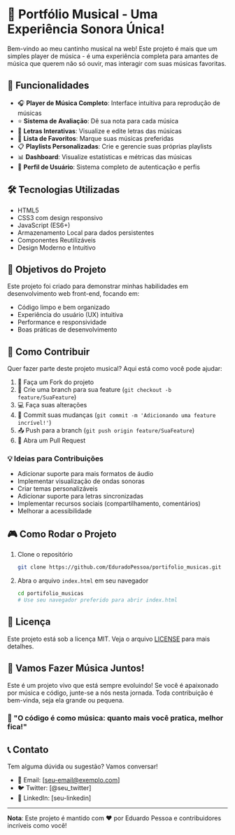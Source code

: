 # 🎵 Portfólio Musical - Uma Experiência Sonora Única!

Bem-vindo ao meu cantinho musical na web! Este projeto é mais que um simples player de música - é uma experiência completa para amantes de música que querem não só ouvir, mas interagir com suas músicas favoritas.

## 🚀 Funcionalidades

- 🎧 **Player de Música Completo**: Interface intuitiva para reprodução de músicas
- ⭐ **Sistema de Avaliação**: Dê sua nota para cada música
- 📝 **Letras Interativas**: Visualize e edite letras das músicas
- 💖 **Lista de Favoritos**: Marque suas músicas preferidas
- 📋 **Playlists Personalizadas**: Crie e gerencie suas próprias playlists
- 📊 **Dashboard**: Visualize estatísticas e métricas das músicas
- 👤 **Perfil de Usuário**: Sistema completo de autenticação e perfis

## 🛠️ Tecnologias Utilizadas

- HTML5
- CSS3 com design responsivo
- JavaScript (ES6+)
- Armazenamento Local para dados persistentes
- Componentes Reutilizáveis
- Design Moderno e Intuitivo

## 🎯 Objetivos do Projeto

Este projeto foi criado para demonstrar minhas habilidades em desenvolvimento web front-end, focando em:
- Código limpo e bem organizado
- Experiência do usuário (UX) intuitiva
- Performance e responsividade
- Boas práticas de desenvolvimento

## 🤝 Como Contribuir

Quer fazer parte deste projeto musical? Aqui está como você pode ajudar:

1. 🍴 Faça um Fork do projeto
2. 🔧 Crie uma branch para sua feature (`git checkout -b feature/SuaFeature`)
3. 💻 Faça suas alterações
4. 📝 Commit suas mudanças (`git commit -m 'Adicionando uma feature incrível!'`)
5. 📤 Push para a branch (`git push origin feature/SuaFeature`)
6. 🔀 Abra um Pull Request

### 💡 Ideias para Contribuições

- Adicionar suporte para mais formatos de áudio
- Implementar visualização de ondas sonoras
- Criar temas personalizáveis
- Adicionar suporte para letras sincronizadas
- Implementar recursos sociais (compartilhamento, comentários)
- Melhorar a acessibilidade

## 🎮 Como Rodar o Projeto

1. Clone o repositório
   ```bash
   git clone https://github.com/EduradoPessoa/portifolio_musicas.git
   ```

2. Abra o arquivo `index.html` em seu navegador
   ```bash
   cd portifolio_musicas
   # Use seu navegador preferido para abrir index.html
   ```

## 📜 Licença

Este projeto está sob a licença MIT. Veja o arquivo [LICENSE](LICENSE) para mais detalhes.

## 🎵 Vamos Fazer Música Juntos!

Este é um projeto vivo que está sempre evoluindo! Se você é apaixonado por música e código, junte-se a nós nesta jornada. Toda contribuição é bem-vinda, seja ela grande ou pequena.

### 🎸 "O código é como música: quanto mais você pratica, melhor fica!"

## 📞 Contato

Tem alguma dúvida ou sugestão? Vamos conversar!

- 📧 Email: [seu-email@exemplo.com]
- 🐦 Twitter: [@seu_twitter]
- 💼 LinkedIn: [seu-linkedin]

---

**Nota**: Este projeto é mantido com ❤️ por Eduardo Pessoa e contribuidores incríveis como você!
